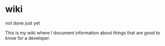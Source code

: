 # wiki
not done just yet

This is my wiki where I document information about things that are good to know for a developer.
